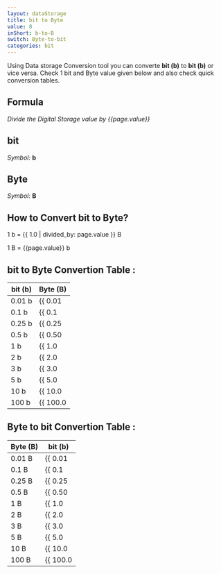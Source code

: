 ```yaml
---
layout: dataStorage
title: bit to Byte
value: 8
inShort: b-to-B
switch: Byte-to-bit
categories: bit
---
```


Using Data storage Conversion tool you can converte **bit (b)** to **bit (b)** or vice versa. Check 1 bit and Byte value given below and also check quick conversion tables.

## Formula
*Divide the Digital Storage value by {{page.value}}*

## bit
*Symbol:* **b**

## Byte
*Symbol:* **B**

## How to Convert bit to Byte?

1 b = {{ 1.0 | divided_by: page.value }} B

1 B = {{page.value}} b


## bit to Byte Convertion Table :

| bit (b) | Byte (B) |
| ---- | ---- |
| 0.01 b | {{ 0.01 | divided_by: page.value }} B |
| 0.1 b | {{ 0.1 | divided_by: page.value }} B |
| 0.25 b | {{ 0.25 | divided_by: page.value }} B |
| 0.5 b | {{ 0.50 | divided_by: page.value }} B |
| 1 b | {{ 1.0 | divided_by: page.value }} B |
| 2 b | {{ 2.0 | divided_by: page.value }} B |
| 3 b | {{ 3.0 | divided_by: page.value }} B |
| 5 b | {{ 5.0 | divided_by: page.value }} B |
| 10 b | {{ 10.0 | divided_by: page.value }} B |
| 100 b | {{ 100.0 | divided_by: page.value }} B |

## Byte to bit Convertion Table :

| Byte (B) | bit (b) |
| ---- | ---- |
| 0.01 B | {{ 0.01 | times: page.value }} b |
| 0.1 B | {{ 0.1 | times: page.value }} b |
| 0.25 B | {{ 0.25 | times: page.value }} b |
| 0.5 B | {{ 0.50 | times: page.value }} b |
| 1 B | {{ 1.0 | times: page.value }} b |
| 2 B | {{ 2.0 | times: page.value }} b |
| 3 B | {{ 3.0 | times: page.value }} b |
| 5 B | {{ 5.0 | times: page.value }} b |
| 10 B | {{ 10.0 | times: page.value }} b |
| 100 B | {{ 100.0 | times: page.value }} b |


<script>
document.getElementById('selectInput')[0].selected = true
document.getElementById('selectOutput')[1].selected = true
</script>
